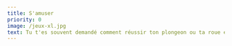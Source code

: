```yaml
---
title: S'amuser
priority: 0
image: /jeux-xl.jpg
text: Tu t'es souvent demandé comment réussir ton plongeon ou ta roue et mettre un panier à tous les coups ? Les champions te donnent leurs conseils dans le Geste de pro, la rubrique qui donne envie d'enfiler ses baskets. Dans chaque numéro, tu découvriras aussi des jeux, des quiz et des cartes à collectionner. Et un poster!
---
```

